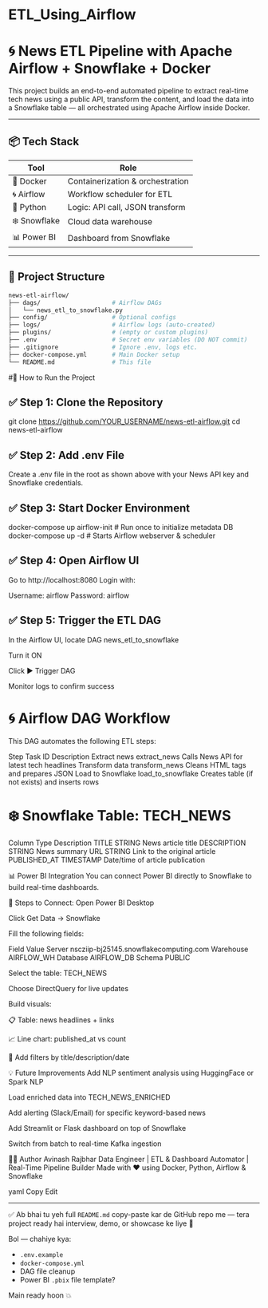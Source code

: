 # ETL_Using_Airflow

# 🌀 News ETL Pipeline with Apache Airflow + Snowflake + Docker

This project builds an end-to-end automated pipeline to extract real-time tech news using a public API, transform the content, and load the data into a Snowflake table — all orchestrated using Apache Airflow inside Docker.

---

## 📦 Tech Stack

| Tool        | Role                          |
|-------------|-------------------------------|
| 🐳 Docker    | Containerization & orchestration |
| 🌀 Airflow   | Workflow scheduler for ETL     |
| 🐍 Python    | Logic: API call, JSON transform |
| ❄️ Snowflake | Cloud data warehouse           |
| 📊 Power BI  | Dashboard from Snowflake       |

---

## 🧱 Project Structure

```bash
news-etl-airflow/
├── dags/                    # Airflow DAGs
│   └── news_etl_to_snowflake.py
├── config/                  # Optional configs
├── logs/                    # Airflow logs (auto-created)
├── plugins/                 # (empty or custom plugins)
├── .env                     # Secret env variables (DO NOT commit)
├── .gitignore               # Ignore .env, logs etc.
├── docker-compose.yml       # Main Docker setup
└── README.md                # This file
```

#🚀 How to Run the Project
## ✅ Step 1: Clone the Repository

git clone https://github.com/YOUR_USERNAME/news-etl-airflow.git
cd news-etl-airflow

## ✅ Step 2: Add .env File
Create a .env file in the root as shown above with your News API key and Snowflake credentials.

## ✅ Step 3: Start Docker Environment

docker-compose up airflow-init     # Run once to initialize metadata DB
docker-compose up -d               # Starts Airflow webserver & scheduler

## ✅ Step 4: Open Airflow UI
Go to http://localhost:8080
Login with:

Username: airflow
Password: airflow

## ✅ Step 5: Trigger the ETL DAG

In the Airflow UI, locate DAG news_etl_to_snowflake

Turn it ON

Click ▶️ Trigger DAG

Monitor logs to confirm success

# 🌀 Airflow DAG Workflow
This DAG automates the following ETL steps:

Step	Task ID	Description
Extract news	extract_news	Calls News API for latest tech headlines
Transform data	transform_news	Cleans HTML tags and prepares JSON
Load to Snowflake	load_to_snowflake	Creates table (if not exists) and inserts rows

# ❄️ Snowflake Table: TECH_NEWS
Column	Type	Description
TITLE	STRING	News article title
DESCRIPTION	STRING	News summary
URL	STRING	Link to the original article
PUBLISHED_AT	TIMESTAMP	Date/time of article publication

📊 Power BI Integration
You can connect Power BI directly to Snowflake to build real-time dashboards.

🧩 Steps to Connect:
Open Power BI Desktop

Click Get Data → Snowflake

Fill the following fields:

Field	Value
Server	nscziip-bj25145.snowflakecomputing.com
Warehouse	AIRFLOW_WH
Database	AIRFLOW_DB
Schema	PUBLIC

Select the table: TECH_NEWS

Choose DirectQuery for live updates

Build visuals:

📋 Table: news headlines + links

📈 Line chart: published_at vs count

🧠 Add filters by title/description/date

💡 Future Improvements
Add NLP sentiment analysis using HuggingFace or Spark NLP

Load enriched data into TECH_NEWS_ENRICHED

Add alerting (Slack/Email) for specific keyword-based news

Add Streamlit or Flask dashboard on top of Snowflake

Switch from batch to real-time Kafka ingestion

👨‍💻 Author
Avinash Rajbhar
Data Engineer | ETL & Dashboard Automator | Real-Time Pipeline Builder
Made with ❤️ using Docker, Python, Airflow & Snowflake

yaml
Copy
Edit

---

✅ Ab bhai tu yeh full `README.md` copy-paste kar de GitHub repo me — tera project ready hai interview, demo, or showcase ke liye 💯

Bol — chahiye kya:
- `.env.example`
- `docker-compose.yml`
- DAG file cleanup
- Power BI `.pbix` file template?

Main ready hoon 💥
